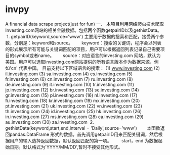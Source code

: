 # invpy
A financial data scrape project(just for fun)
一、 本项目利用网络爬虫技术爬取Investing.com网站的相关金融数据。包括两个函数getpairID以及gethistData。
  1. getpairID(keyword,source='www')
       主要用于数据的搜索和匹配，接受两个参数，分别是：keyword和source。
       keyword：搜索的关键词，程序会以列表的形式展示所有可能与关键词匹配的项目，用户可以根据返回列表记录自己需要项目的symbol或者name。
       source：对应语言的investing.com 网站，默认为美国。用户可以选取Investing.com网站提供的所有语言版本作为数据来源，例如'cn' 代表中国。
       目前支持以下区域语言的搜索：
        (1)	www.investing.com
        (2)	il.investing.com
        (3)	sa.investing.com
        (4)	es.investing.com
        (5)	fr.investing.com
        (6)	cn.investing.com
        (7)	ru.investing.com
        (8)	de.investing.com
        (9)	it.investing.com
        (10)	tr.investing.com
        (11)	jp.investing.com
        (12)	br.investing.com
        (13)	se.investing.com
        (14)	gr.investing.com
        (15)	pl.investing.com
        (16)	nl.investing.com
        (17)	fi.investing.com
        (18)	kr.investing.com
        (19)	mx.investing.com
        (20)	pt.investing.com
        (21)	uk.investing.com
        (22)	vn.investing.com
        (23)	th.investing.com
        (24)	id.investing.com
        (25)	hk.investing.com
        (26)	in.investing.com
        (27)	ms.investing.com
        (28)	ca.investing.com
        (29)	au.investing.com
        (30)	za.investing.com
  2. gethistData(keyword,start,end,interval = 'Daily',source='www')
        本函数返回pandas.DataFrame 形式的数据。首先调用getpairID用来匹配关键词，然后根据用户的输入选择返回数据，默认返回匹配的第一项。
        start，end 为数据起始日期。默认格式为'YYYY/MM/DD',暂时不接受其他形式。

